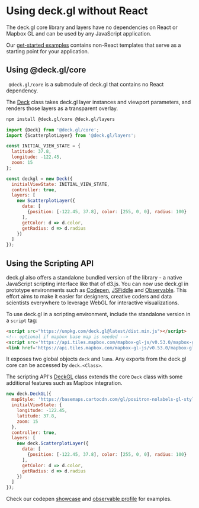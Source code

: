 # Using deck.gl without React

The deck.gl core library and layers have no dependencies on React or Mapbox GL and can be used by any JavaScript application.

Our [get-started examples](https://github.com/visgl/deck.gl/tree/master/examples/get-started) contains non-React templates that serve as a starting point for your application.


## Using @deck.gl/core

` @deck.gl/core` is a submodule of deck.gl that contains no React dependency.

The [Deck](/docs/api-reference/core/deck.md) class takes deck.gl layer instances and viewport parameters, and renders those layers as a transparent overlay.

```bash
npm install @deck.gl/core @deck.gl/layers
```

```js
import {Deck} from '@deck.gl/core';
import {ScatterplotLayer} from '@deck.gl/layers';

const INITIAL_VIEW_STATE = {
  latitude: 37.8,
  longitude: -122.45,
  zoom: 15
};

const deckgl = new Deck({
  initialViewState: INITIAL_VIEW_STATE,
  controller: true,
  layers: [
    new ScatterplotLayer({
      data: [
        {position: [-122.45, 37.8], color: [255, 0, 0], radius: 100}
      ],
      getColor: d => d.color,
      getRadius: d => d.radius
    })
  ]
});
```

## Using the Scripting API

deck.gl also offers a standalone bundled version of the library - a native JavaScript scripting interface like that of d3.js. You can now use deck.gl in prototype environments such as [Codepen](https://codepen.io), [JSFiddle](https://jsfiddle.net) and [Observable](https://observablehq.com). This effort aims to make it easier for designers, creative coders and data scientists everywhere to leverage WebGL for interactive visualizations.

To use deck.gl in a scripting environment, include the standalone version in a `script` tag:

```html
<script src="https://unpkg.com/deck.gl@latest/dist.min.js"></script>
<!-- optional if mapbox base map is needed -->
<script src='https://api.tiles.mapbox.com/mapbox-gl-js/v0.53.0/mapbox-gl.js'></script>
<link href='https://api.tiles.mapbox.com/mapbox-gl-js/v0.53.0/mapbox-gl.css' rel='stylesheet' />
```

It exposes two global objects `deck` and `luma`. Any exports from the deck.gl core can be accessed by `deck.<Class>`.

The scripting API's [DeckGL](/docs/api-reference/core/deckgl.md) class extends the core `Deck` class with some additional features such as Mapbox integration.

```js
new deck.DeckGL({
  mapStyle: 'https://basemaps.cartocdn.com/gl/positron-nolabels-gl-style/style.json',
  initialViewState: {
    longitude: -122.45,
    latitude: 37.8,
    zoom: 15
  },
  controller: true,
  layers: [
    new deck.ScatterplotLayer({
      data: [
        {position: [-122.45, 37.8], color: [255, 0, 0], radius: 100}
      ],
      getColor: d => d.color,
      getRadius: d => d.radius
    })
  ]
});
```

Check our codepen [showcase](https://codepen.io/vis-gl) and [observable profile](https://beta.observablehq.com/@pessimistress) for examples.
